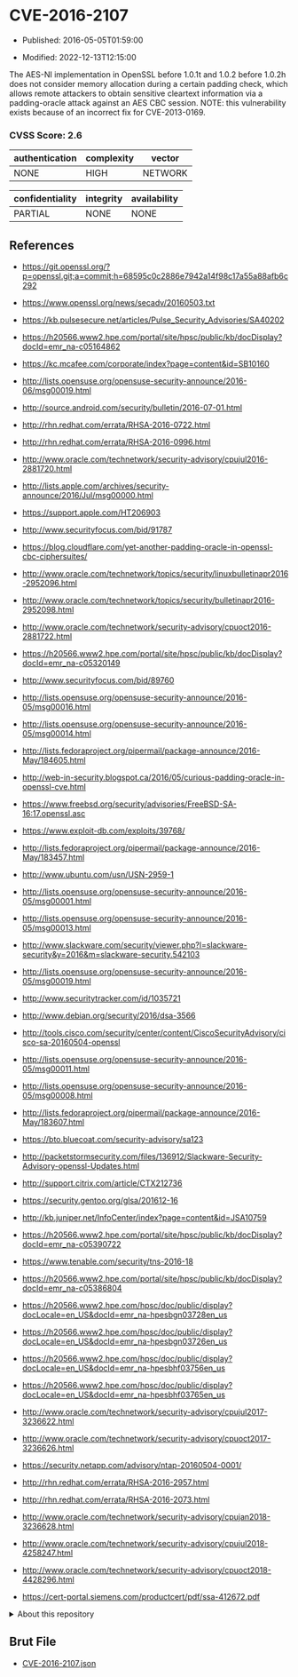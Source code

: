 # CVE-2016-2107

- Published: 2016-05-05T01:59:00

- Modified: 2022-12-13T12:15:00

The AES-NI implementation in OpenSSL before 1.0.1t and 1.0.2 before 1.0.2h does not consider memory allocation during a certain padding check, which allows remote attackers to obtain sensitive cleartext information via a padding-oracle attack against an AES CBC session. NOTE: this vulnerability exists because of an incorrect fix for CVE-2013-0169.

### CVSS Score: **2.6**

| authentication | complexity | vector |
| --- | --- | --- |
| NONE | HIGH | NETWORK |

| confidentiality | integrity | availability |
| --- | --- | --- |
| PARTIAL | NONE | NONE |

## References

* https://git.openssl.org/?p=openssl.git;a=commit;h=68595c0c2886e7942a14f98c17a55a88afb6c292

* https://www.openssl.org/news/secadv/20160503.txt

* https://kb.pulsesecure.net/articles/Pulse_Security_Advisories/SA40202

* https://h20566.www2.hpe.com/portal/site/hpsc/public/kb/docDisplay?docId=emr_na-c05164862

* https://kc.mcafee.com/corporate/index?page=content&id=SB10160

* http://lists.opensuse.org/opensuse-security-announce/2016-06/msg00019.html

* http://source.android.com/security/bulletin/2016-07-01.html

* http://rhn.redhat.com/errata/RHSA-2016-0722.html

* http://rhn.redhat.com/errata/RHSA-2016-0996.html

* http://www.oracle.com/technetwork/security-advisory/cpujul2016-2881720.html

* http://lists.apple.com/archives/security-announce/2016/Jul/msg00000.html

* https://support.apple.com/HT206903

* http://www.securityfocus.com/bid/91787

* https://blog.cloudflare.com/yet-another-padding-oracle-in-openssl-cbc-ciphersuites/

* http://www.oracle.com/technetwork/topics/security/linuxbulletinapr2016-2952096.html

* http://www.oracle.com/technetwork/topics/security/bulletinapr2016-2952098.html

* http://www.oracle.com/technetwork/security-advisory/cpuoct2016-2881722.html

* https://h20566.www2.hpe.com/portal/site/hpsc/public/kb/docDisplay?docId=emr_na-c05320149

* http://www.securityfocus.com/bid/89760

* http://lists.opensuse.org/opensuse-security-announce/2016-05/msg00016.html

* http://lists.opensuse.org/opensuse-security-announce/2016-05/msg00014.html

* http://lists.fedoraproject.org/pipermail/package-announce/2016-May/184605.html

* http://web-in-security.blogspot.ca/2016/05/curious-padding-oracle-in-openssl-cve.html

* https://www.freebsd.org/security/advisories/FreeBSD-SA-16:17.openssl.asc

* https://www.exploit-db.com/exploits/39768/

* http://lists.fedoraproject.org/pipermail/package-announce/2016-May/183457.html

* http://www.ubuntu.com/usn/USN-2959-1

* http://lists.opensuse.org/opensuse-security-announce/2016-05/msg00001.html

* http://lists.opensuse.org/opensuse-security-announce/2016-05/msg00013.html

* http://www.slackware.com/security/viewer.php?l=slackware-security&y=2016&m=slackware-security.542103

* http://lists.opensuse.org/opensuse-security-announce/2016-05/msg00019.html

* http://www.securitytracker.com/id/1035721

* http://www.debian.org/security/2016/dsa-3566

* http://tools.cisco.com/security/center/content/CiscoSecurityAdvisory/cisco-sa-20160504-openssl

* http://lists.opensuse.org/opensuse-security-announce/2016-05/msg00011.html

* http://lists.opensuse.org/opensuse-security-announce/2016-05/msg00008.html

* http://lists.fedoraproject.org/pipermail/package-announce/2016-May/183607.html

* https://bto.bluecoat.com/security-advisory/sa123

* http://packetstormsecurity.com/files/136912/Slackware-Security-Advisory-openssl-Updates.html

* http://support.citrix.com/article/CTX212736

* https://security.gentoo.org/glsa/201612-16

* http://kb.juniper.net/InfoCenter/index?page=content&id=JSA10759

* https://h20566.www2.hpe.com/portal/site/hpsc/public/kb/docDisplay?docId=emr_na-c05390722

* https://www.tenable.com/security/tns-2016-18

* https://h20566.www2.hpe.com/portal/site/hpsc/public/kb/docDisplay?docId=emr_na-c05386804

* https://h20566.www2.hpe.com/hpsc/doc/public/display?docLocale=en_US&docId=emr_na-hpesbgn03728en_us

* https://h20566.www2.hpe.com/hpsc/doc/public/display?docLocale=en_US&docId=emr_na-hpesbgn03726en_us

* https://h20566.www2.hpe.com/hpsc/doc/public/display?docLocale=en_US&docId=emr_na-hpesbhf03756en_us

* https://h20566.www2.hpe.com/hpsc/doc/public/display?docLocale=en_US&docId=emr_na-hpesbhf03765en_us

* http://www.oracle.com/technetwork/security-advisory/cpujul2017-3236622.html

* http://www.oracle.com/technetwork/security-advisory/cpuoct2017-3236626.html

* https://security.netapp.com/advisory/ntap-20160504-0001/

* http://rhn.redhat.com/errata/RHSA-2016-2957.html

* http://rhn.redhat.com/errata/RHSA-2016-2073.html

* http://www.oracle.com/technetwork/security-advisory/cpujan2018-3236628.html

* http://www.oracle.com/technetwork/security-advisory/cpujul2018-4258247.html

* http://www.oracle.com/technetwork/security-advisory/cpuoct2018-4428296.html

* https://cert-portal.siemens.com/productcert/pdf/ssa-412672.pdf

<details>
<summary>About this repository</summary> 

  This repository is part of the project [Live Hack CVE](https://github.com/Live-Hack-CVE). Main website can be found [www.live-hack.org](https://www.live-hack.org) 
  
  Made by [Sn0wAlice](https://github.com/Sn0wAlice) for the people that care about security and need to have a feed of the latest CVEs. Hope you enjoy it, don't forget to star the repo and follow me on [Twitter](https://twitter.com/Sn0wAlice) and [Github](https://github.com/Sn0wAlice). And that is my [personnal website](https://www.alice-snow.me/)

  - [Home Page](https://github.com/Live-Hack-CVE)
  - [Framework](https://github.com/Live-Hack-CVE/cve-framework)
  - [CVE database](https://github.com/Live-Hack-CVE/full_database)
  - [Changelog](https://github.com/Live-Hack-CVE/Changelog)
</details>

## Brut File

* [CVE-2016-2107.json](https://raw.githubusercontent.com/Live-Hack-CVE/full_database/main/cves/2016/CVE-2016-2107.json)


